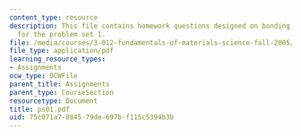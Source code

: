 ```yaml
---
content_type: resource
description: This file contains homework questions designed on bonding and thermodynamics
  for the problem set 1.
file: /media/courses/3-012-fundamentals-of-materials-science-fall-2005/75c071a7884579de697bf115c5394b3b_ps01.pdf
file_type: application/pdf
learning_resource_types:
- Assignments
ocw_type: OCWFile
parent_title: Assignments
parent_type: CourseSection
resourcetype: Document
title: ps01.pdf
uid: 75c071a7-8845-79de-697b-f115c5394b3b
---
```

